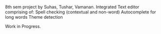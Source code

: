 8th sem project by Suhas, Tushar, Vamanan.
Integrated Text editor comprising of:
Spell checking (contextual and non-word)
Autocomplete for long words
Theme detection 

Work in Progress.